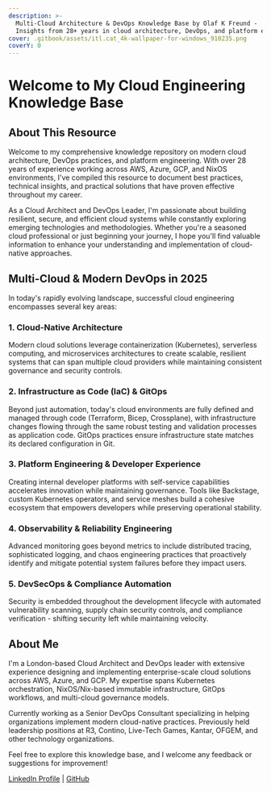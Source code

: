 ```yaml
---
description: >-
  Multi-Cloud Architecture & DevOps Knowledge Base by Olaf K Freund - 
  Insights from 28+ years in cloud architecture, DevOps, and platform engineering.
cover: .gitbook/assets/itl.cat_4k-wallpaper-for-windows_910235.png
coverY: 0
---
```


# Welcome to My Cloud Engineering Knowledge Base

## About This Resource

Welcome to my comprehensive knowledge repository on modern cloud architecture, DevOps practices, and platform engineering. With over 28 years of experience working across AWS, Azure, GCP, and NixOS environments, I've compiled this resource to document best practices, technical insights, and practical solutions that have proven effective throughout my career.

As a Cloud Architect and DevOps Leader, I'm passionate about building resilient, secure, and efficient cloud systems while constantly exploring emerging technologies and methodologies. Whether you're a seasoned cloud professional or just beginning your journey, I hope you'll find valuable information to enhance your understanding and implementation of cloud-native approaches.

## Multi-Cloud & Modern DevOps in 2025

In today's rapidly evolving landscape, successful cloud engineering encompasses several key areas:

### 1. Cloud-Native Architecture
Modern cloud solutions leverage containerization (Kubernetes), serverless computing, and microservices architectures to create scalable, resilient systems that can span multiple cloud providers while maintaining consistent governance and security controls.

### 2. Infrastructure as Code (IaC) & GitOps
Beyond just automation, today's cloud environments are fully defined and managed through code (Terraform, Bicep, Crossplane), with infrastructure changes flowing through the same robust testing and validation processes as application code. GitOps practices ensure infrastructure state matches its declared configuration in Git.

### 3. Platform Engineering & Developer Experience
Creating internal developer platforms with self-service capabilities accelerates innovation while maintaining governance. Tools like Backstage, custom Kubernetes operators, and service meshes build a cohesive ecosystem that empowers developers while preserving operational stability.

### 4. Observability & Reliability Engineering
Advanced monitoring goes beyond metrics to include distributed tracing, sophisticated logging, and chaos engineering practices that proactively identify and mitigate potential system failures before they impact users.

### 5. DevSecOps & Compliance Automation
Security is embedded throughout the development lifecycle with automated vulnerability scanning, supply chain security controls, and compliance verification - shifting security left while maintaining velocity.

## About Me

I'm a London-based Cloud Architect and DevOps leader with extensive experience designing and implementing enterprise-scale cloud solutions across AWS, Azure, and GCP. My expertise spans Kubernetes orchestration, NixOS/Nix-based immutable infrastructure, GitOps workflows, and multi-cloud governance models.

Currently working as a Senior DevOps Consultant specializing in helping organizations implement modern cloud-native practices. Previously held leadership positions at R3, Contino, Live-Tech Games, Kantar, OFGEM, and other technology organizations.

Feel free to explore this knowledge base, and I welcome any feedback or suggestions for improvement!

[LinkedIn Profile](https://www.linkedin.com/in/olaffreund/) | [GitHub](https://github.com/olafkfreund)

